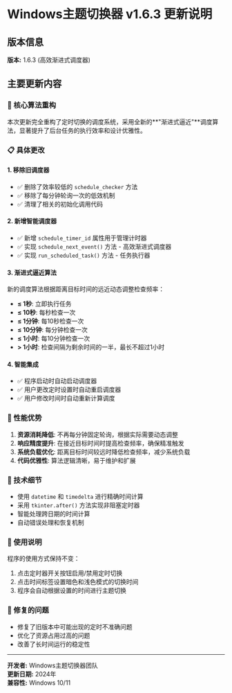 # Windows主题切换器 v1.6.3 更新说明

## 版本信息
**版本:** 1.6.3 (高效渐进式调度器)

## 主要更新内容

### 🚀 核心算法重构
本次更新完全重构了定时切换的调度系统，采用全新的**"渐进式逼近"**调度算法，显著提升了后台任务的执行效率和设计优雅性。

### 📋 具体更改

#### 1. 移除旧调度器
- ✅ 删除了效率较低的 `schedule_checker` 方法
- ✅ 移除了每分钟轮询一次的低效机制
- ✅ 清理了相关的初始化调用代码

#### 2. 新增智能调度器
- ✅ 新增 `schedule_timer_id` 属性用于管理计时器
- ✅ 实现 `schedule_next_event()` 方法 - 高效渐进式调度器
- ✅ 实现 `run_scheduled_task()` 方法 - 任务执行器

#### 3. 渐进式逼近算法
新的调度算法根据距离目标时间的远近动态调整检查频率：

- **≤ 1秒**: 立即执行任务
- **≤ 10秒**: 每秒检查一次
- **≤ 1分钟**: 每10秒检查一次  
- **≤ 10分钟**: 每分钟检查一次
- **≤ 1小时**: 每10分钟检查一次
- **> 1小时**: 检查间隔为剩余时间的一半，最长不超过1小时

#### 4. 智能集成
- ✅ 程序启动时自动启动调度器
- ✅ 用户更改定时设置时自动重启调度器
- ✅ 用户修改时间时自动重新计算调度

### 🎯 性能优势

1. **资源消耗降低**: 不再每分钟固定轮询，根据实际需要动态调整
2. **响应精度提升**: 在接近目标时间时提高检查频率，确保精准触发
3. **系统负载优化**: 距离目标时间较远时降低检查频率，减少系统负载
4. **代码优雅性**: 算法逻辑清晰，易于维护和扩展

### 🔧 技术细节

- 使用 `datetime` 和 `timedelta` 进行精确时间计算
- 采用 `tkinter.after()` 方法实现非阻塞定时器
- 智能处理跨日期的时间计算
- 自动错误处理和恢复机制

### 📝 使用说明

程序的使用方式保持不变：
1. 点击定时器开关按钮启用/禁用定时切换
2. 点击时间标签设置暗色和浅色模式的切换时间
3. 程序会自动根据设置的时间进行主题切换

### 🐛 修复的问题

- 修复了旧版本中可能出现的定时不准确问题
- 优化了资源占用过高的问题
- 改善了长时间运行的稳定性

---

**开发者:** Windows主题切换器团队  
**更新日期:** 2024年  
**兼容性:** Windows 10/11